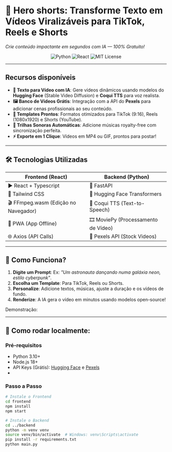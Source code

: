 # 🚀 Hero shorts: **Transforme Texto em Vídeos Viralizáveis para TikTok, Reels e Shorts**  
*Crie conteúdo impactante em segundos com IA — 100% Gratuito!*

<div align="center">
  <img src="https://img.shields.io/badge/Python-3.10%2B-blue?logo=python" alt="Python">
  <img src="https://img.shields.io/badge/React-18%2B-61DAFB?logo=react" alt="React">
  <img src="https://img.shields.io/badge/License-MIT-green" alt="MIT License">
</div>

---

## **Recursos disponíveis**  
- **🎥 Texto para Vídeo com IA**: Gere vídeos dinâmicos usando modelos do **Hugging Face** (Stable Video Diffusion) e **Coqui TTS** para voz realista.  
- **🖼️ Banco de Vídeos Grátis**: Integração com a API do **Pexels** para adicionar cenas profissionais ao seu conteúdo.  
- **📱 Templates Prontos**: Formatos otimizados para TikTok (9:16), Reels (1080x1920) e Shorts (YouTube).  
- **🎵 Trilhas Sonoras Automáticas**: Adicione músicas royalty-free com sincronização perfeita.  
- **⚡ Exporte em 1 Clique**: Vídeos em MP4 ou GIF, prontos para postar!  

---

## 🛠️ **Tecnologias Utilizadas**  
| **Frontend** (React)          | **Backend** (Python)           |  
|-------------------------------|---------------------------------|  
| ▶️ React + Typescript               | 🐍 FastAPI                     |  
| 🎨 Tailwind CSS               | 🤗 Hugging Face Transformers   |  
| 🎬 FFmpeg.wasm (Edição no Navegador) | 🐸 Coqui TTS (Text-to-Speech) |  
| 📱 PWA (App Offline)          | 🎞️ MoviePy (Processamento de Vídeo) |  
| 🌐 Axios (API Calls)          | 📸 Pexels API (Stock Videos)   |  

---

## 🎥 **Como Funciona?**  
1. **Digite um Prompt**: Ex: *"Um astronauta dançando numa galáxia neon, estilo cyberpunk"*.  
2. **Escolha um Template**: Para TikTok, Reels ou Shorts.  
3. **Personalize**: Adicione textos, músicas, ajuste a duração e os vídeos de fundo.
4. **Renderize**: A IA gera o vídeo em minutos usando modelos open-source!  

Demonstração: 

---

## 🚀 **Como rodar localmente:**  

### **Pré-requisitos**  
- Python 3.10+  
- Node.js 18+  
- API Keys (Grátis): [Hugging Face](https://huggingface.co/settings/tokens) e [Pexels](https://www.pexels.com/api/)
- 

### **Passo a Passo**  
```bash
# Instale o Frontend
cd frontend
npm install
npm start

# Instale o Backend
cd ../backend
python -m venv venv
source venv/bin/activate  # Windows: venv\Scripts\activate
pip install -r requirements.txt
python main.py